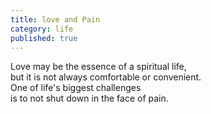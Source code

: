 ```yaml
---
title: love and Pain
category: life
published: true
---
```


Love may be the essence of a spiritual life,  
but it is not always comfortable or convenient.  
One of life's biggest challenges  
is to not shut down in the face of pain.